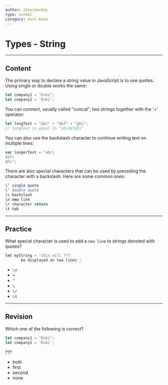```yaml
---
author: alexjmackey
type: normal
category: must-know
---
```


# Types - String


---

## Content

The primary way to declare a string value in JavaScript is to use quotes. Using single or double works the same:

```javascript
let company1 = "Enki";
let company2 = 'Enki';
```

You can connect, usually called "concat", two strings together with the '+' operator:

```javascript
let longText = "abc" + "def" + "ghi";
// longText is equal to "abcdefghi"
```

You can also use the backslash character to continue writing text on multiple lines:

```javascript
var longerText = "abc\
def\
ghi";
```

There are also special characters that can be used by preceding the character with a backslash. Here are some common ones:

```javascript
\’ single quote
\" double quote
\\ backslash
\n new line
\r character return
\t tab
```


---

## Practice

What special character is used to add a `new line` to strings denoted with quotes?

```javascript
let myString = 'this will ???
       be displayed on two lines';
```

* `\n`
* `+`
* `"`
* `\`
* `\r`
* `\t`


---

## Revision

Which one of the following is correct?

```javascript
let company1 = "Enki";
let company2 = 'Enki';
```

???

* both
* first
* second
* none

